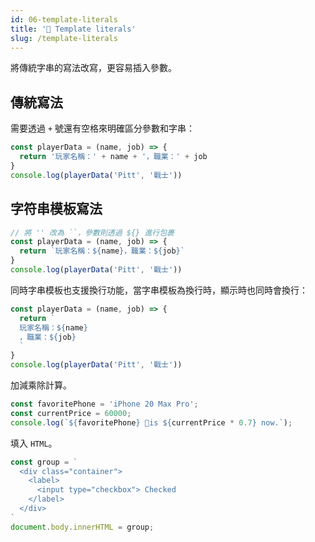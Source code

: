 ```yaml
---
id: 06-template-literals
title: '📜 Template literals'
slug: /template-literals
---
```


將傳統字串的寫法改寫，更容易插入參數。

## 傳統寫法

需要透過 `+` 號還有空格來明確區分參數和字串：

```javascript
const playerData = (name, job) => {
  return '玩家名稱：' + name + '，職業：' + job
}
console.log(playerData('Pitt', '戰士'))
```

## 字符串模板寫法

```javascript
// 將 '' 改為 ``，參數則透過 ${} 進行包裹
const playerData = (name, job) => {
  return `玩家名稱：${name}，職業：${job}`
}
console.log(playerData('Pitt', '戰士'))
```

同時字串模板也支援換行功能，當字串模板為換行時，顯示時也同時會換行：

```javascript
const playerData = (name, job) => {
  return `
  玩家名稱：${name}
  ，職業：${job}
  `
}
console.log(playerData('Pitt', '戰士'))
```

加減乘除計算。

```javascript
const favoritePhone = 'iPhone 20 Max Pro';
const currentPrice = 60000;
console.log(`${favoritePhone} is ${currentPrice * 0.7} now.`);
```

填入 `HTML`。

```javascript
const group = `
  <div class="container">
    <label>
      <input type="checkbox"> Checked
    </label>
  </div>
`
document.body.innerHTML = group;
```
